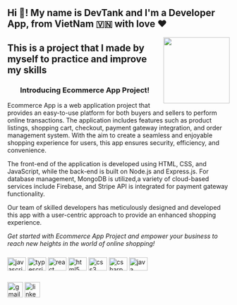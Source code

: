 <h2 align="left">Hi 👋! My name is DevTank and I'm a Developer App, from VietNam 🇻🇳 with love &#10084;</h2>
<img align="right" height="150" src="https://live.staticflickr.com/65535/52812005965_e8985b4cce_o.jpg"  />
<h2>This is a project that I made by myself to practice and improve my skills</h2>
<h3 align="center">Introducing Ecommerce App Project!</h3>
<div align="left">
  <p>Ecommerce App is a web application project that provides an easy-to-use platform for both buyers and sellers to perform online transactions. The application includes features such as product listings, shopping cart, checkout, payment gateway integration, and order management system. With the aim to create a seamless and enjoyable shopping experience for users, this app ensures security, efficiency, and convenience.<br></p>
  <p>The front-end of the application is developed using HTML, CSS, and JavaScript, while the back-end is built on Node.js and Express.js. For database management, MongoDB is utilized,a variety of cloud-based services include Firebase, and Stripe API is integrated for payment gateway functionality.<br></p>
  <p>Our team of skilled developers has meticulously designed and developed this app with a user-centric approach to provide an enhanced shopping experience.<br></p>
  <i>Get started with Ecommerce App Project and empower your business to reach new heights in the world of online shopping!<br></i>
</div>

<!--<div align="center">
  <img src="https://github-readme-stats.vercel.app/api?username=tanle159&theme=jolly&show_icons=true" height="150" alt="stats graph"  />
  <img src="https://github-readme-stats.vercel.app/api/top-langs?username=tanle159&locale=en&hide_title=false&layout=compact&card_width=320&langs_count=5&theme=dracula&hide_border=false" height="150" alt="languages graph"  />
</div>-->

###

###

<div align="left">
  <img src="https://cdn.jsdelivr.net/gh/devicons/devicon/icons/javascript/javascript-original.svg" height="30" width="42" alt="javascript logo"  />
  <img src="https://cdn.jsdelivr.net/gh/devicons/devicon/icons/typescript/typescript-plain.svg" height="30" width="42" alt="typescript logo"  />
  <img src="https://cdn.jsdelivr.net/gh/devicons/devicon/icons/react/react-original.svg" height="30" width="42" alt="react logo"  />
  <img src="https://cdn.jsdelivr.net/gh/devicons/devicon/icons/html5/html5-original.svg" height="30" width="42" alt="html5 logo"  />
  <img src="https://cdn.jsdelivr.net/gh/devicons/devicon/icons/css3/css3-original.svg" height="30" width="42" alt="css3 logo"  />
  <img src="https://cdn.jsdelivr.net/gh/devicons/devicon/icons/csharp/csharp-original.svg" height="30" width="42" alt="csharp logo"  />
  <img src="https://cdn.jsdelivr.net/gh/devicons/devicon/icons/java/java-original.svg" height="30" width="42" alt="java logo"  />
</div>

###

<div align="left">
  <a href="https://mail.google.com/mail/u/0/?fs=1&to=devwsw7@gmail.com&su=SUBJECT&body=Hi&bcc=devwsw7@gmail.com&tf=cm"><img src="https://img.shields.io/static/v1?message=Gmail&logo=gmail&label=&color=D14836&logoColor=white&labelColor=&style=for-the-badge" height="35" alt="gmail logo"  /></a>
  <a href="https://www.linkedin.com/in/tan-le-93167226b"><img src="https://img.shields.io/static/v1?message=LinkedIn&logo=linkedin&label=&color=0077B5&logoColor=white&labelColor=&style=for-the-badge" height="35" alt="linkedin logo"  /></a>
</div>

###

<br clear="both">


###
